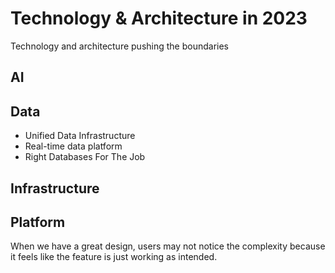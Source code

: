 # Technology & Architecture in 2023

Technology and architecture pushing the boundaries

## AI

## Data
* Unified Data Infrastructure 
* Real-time data platform
* Right Databases For The Job

## Infrastructure

## Platform  




When we have a great design, users may not notice the complexity because it feels like the feature is just working as intended. 
